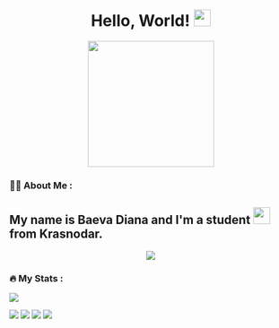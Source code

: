 <div id="header" align="center">
<h1>
  Hello, World!
  <img src="https://media.giphy.com/media/hvRJCLFzcasrR4ia7z/giphy.gif" width="30px"/>
</h1>
  <img src="https://media.giphy.com/media/3oKIPnAiaMCws8nOsE/giphy.gif" width="225"/>
<div id="badges">
</div>
<img src="https://komarev.com/ghpvc/?username=BaevaDiana&style=flat-square&color=blue" alt=""/>
</div>

### :woman_technologist: About Me :
My name is Baeva Diana and I'm a student <img src="https://media.giphy.com/media/WUlplcMpOCEmTGBtBW/giphy.gif" width="30"> from Krasnodar.
---
<div id="header" align="center">
  <a href="https://vk.com/diavell_baeva">
    <img src="https://img.shields.io/badge/Vkontakte-003f5c?style=for-the-badge&logo=Vk&logoColor=white"/>
  </a>
</div>


### :fire: My Stats :
![](https://github-profile-summary-cards.vercel.app/api/cards/profile-details?username=BaevaDiana)

![](https://github-readme-streak-stats.herokuapp.com/?user=BaevaDiana)
![](https://github-readme-stats.vercel.app/api?username=BaevaDiana&show_icons=true&theme=radical)
![](https://github-profile-summary-cards.vercel.app/api/cards/most-commit-language?username=BaevaDiana)
![](https://github-profile-summary-cards.vercel.app/api/cards/stats?username=BaevaDiana)

